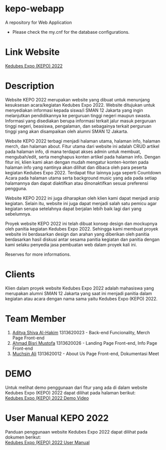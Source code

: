 # kepo-webapp
A repository for Web Application 


* Please check the my.cnf for the database configurations.

# Link Website
[Kedubes Expo (KEPO) 2022](https://kepo-2022.herokuapp.com/)

# Description
Website KEPO 2022 merupakan website yang dibuat untuk menunjang kesuksesan acara/kegiatan Kedubes Expo 2022. Website ditujukan untuk menyediakan informasi kepada siswa/i SMAN 12 Jakarta yang ingin melanjutkan pendidikannya ke perguruan tinggi negeri maupun swasta. Informasi yang disediakan berupa informasi terkait jalur masuk perguruan tinggi negeri, beasiswa, pengalaman, dan sebagainya terkait perguruan tinggi yang akan disampaikan oleh alumni SMAN 12 Jakarta.

Website KEPO 2022 terbagi menjadi halaman utama, halaman info, halaman merch, dan halaman about. Fitur utama dari website ini adalah CRUD artikel pada halaman info, di mana terdapat akses admin untuk membuat, mengubah/edit, serta menghapus konten artikel pada halaman info. Dengan fitur ini, klien kami akan dengan mudah mengatur konten-konten pada halaman info yang nantinya akan dilihat dan dibaca oleh para peserta kegiatan Kedubes Expo 2022. Terdapat fitur lainnya juga seperti Countdown Acara pada halaman utama serta background music yang ada pada setiap halamannya dan dapat diaktifkan atau dinonaktifkan sesuai preferensi pengguna.

Website KEPO 2022 ini juga diharapkan oleh klien kami dapat menjadi arsip kegiatan. Selain itu, website ini juga dapat menjadi salah satu pemicu agar kegiatan serupa setelahnya dapat berjalan lebih baik lagi dari yang sebelumnya.

Proyek website KEPO 2022 ini telah dibuat konsep design dan mockupnya oleh panitia kegiatan Kedubes Expo 2022. Sehingga kami membuat proyek website ini berdasarkan design dan arahan yang diberikan oleh panitia berdasarkan hasil diskusi antar sesama panitia kegiatan dan panitia dengan kami selaku penyedia jasa pembuatan web dalam proyek kali ini.

Reserves for more informations.

# Clients
Klien dalam proyek website Kedubes Expo 2022 adalah mahasiswa yang merupakan alumni SMAN 12 Jakarta yang saat ini menjadi panitia dalam kegiatan atau acara dengan nama sama yaitu Kedubes Expo (KEPO) 2022.

# Team Member
1. [Aditya Shiva Al-Hakim](https://github.com/Lawytel) 1313620023 - Back-end Funcionality, Merch Page Front-end
2. [Ahmad Bisri Mustofa](https://github.com/Abim29) 1313620026 - Landing Page Front-end, Info Page Front-end
3. [Muchsin Ali](https://github.com/MuchsinA08) 1313620012 - About Us Page Front-end, Dokumentasi Meet

# DEMO
Untuk melihat demo penggunaan dari fitur yang ada di dalam website Kedubes Expo (KEPO) 2022 dapat dilihat pada halaman berikut:<br>
[Kedubes Expo (KEPO) 2022 Demo Video](https://drive.google.com/file/d/1Z1KoxPVeYzD6NadWZ_VQvGxPvWsY8Ama/view?usp=sharing)

# User Manual KEPO 2022
Panduan penggunaan website Kedubes Expo 2022 dapat dilihat pada dokumen berikut:<br>
[Kedubes Expo (KEPO) 2022 User Manual](doc/Kepo%20User%20Manual.pdf)
